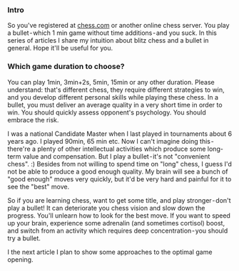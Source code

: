 ### Intro

So you've registered at [chess.com](https://www.chess.com) or another online chess server. You play a bullet - which 1 min game without time additions - and you suck.
In this series of articles I share my intuition about blitz chess and a bullet in general. Hope it'll be useful for you.

### Which game duration to choose?
You can play 1min, 3min+2s, 5min, 15min or any other duration. Please understand: that's different chess, they require different strategies to win, and you develop different personal skills while playing these chess.
In a bullet, you must deliver an average quality in a very short time in order to win. You should quickly assess opponent's psychology. You should embrace the risk.

I was a national Candidate Master when I last played in tournaments about 6 years ago. I played 90min, 65 min etc. Now I can't imagine doing this - there're a plenty of other intellectual activities which produce some long-term value and compensation. But I play a bullet - it's not "convenient chess". :)
Besides from not willing to spend time on "long" chess, I guess I'd not be able to produce a good enough quality. My brain will see a bunch of "good enough" moves very quickly, but it'd be very hard and painful for it to see the "best" move.

So if you are learning chess, want to get some title, and play stronger - don't play a bullet! It can deteriorate you chess vision and slow down the progress. You'll unlearn how to look for the best move.
If you want to speed up your brain, experience some adrenalin (and sometimes cortisol) boost, and switch from an activity which requires deep concentration - you should try a bullet.

I the next article I plan to show some approaches to the optimal game opening.

